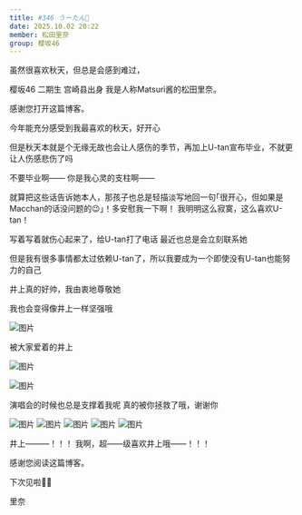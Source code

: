 ```yaml
---
title: #346 うーたん🦒
date: 2025.10.02 20:22
member: 松田里奈
group: 樱坂46
---
```


虽然很喜欢秋天，但总是会感到难过，


樱坂46 二期生 宫崎县出身
我是人称Matsuri酱的松田里奈。


感谢您打开这篇博客。




今年能充分感受到我最喜欢的秋天，好开心

但是秋天本就是个无缘无故也会让人感伤的季节，再加上U-tan宣布毕业，不就更让人伤感悲伤了吗

不要毕业啊——
你是我心灵的支柱啊——

就算把这些话告诉她本人，那孩子也总是轻描淡写地回一句｢很开心，但如果是Macchan的话没问题的😉｣！多安慰我一下啊！
我明明这么寂寞，这么喜欢U-tan！

写着写着就伤心起来了，给U-tan打了电话
最近也总是会立刻联系她


但是我有很多事情都太过依赖U-tan了，所以我要成为一个即使没有U-tan也能努力的自己




井上真的好帅，我由衷地尊敬她





我也会变得像井上一样坚强哦















![图片](https://sakurazaka46.com/files/14/diary/s46/blog/moblog/202510/mobWNHNhb.jpg)

被大家爱着的井上














![图片](https://sakurazaka46.com/files/14/diary/s46/blog/moblog/202510/mobQVb2JX.jpg)

![图片](https://sakurazaka46.com/files/14/diary/s46/blog/moblog/202510/mobGN5dBx.jpg)

演唱会的时候也总是支撑着我呢
真的被你拯救了哦，谢谢你





![图片](https://sakurazaka46.com/files/14/diary/s46/blog/moblog/202510/mobOUvekD.jpg)
![图片](https://sakurazaka46.com/files/14/diary/s46/blog/moblog/202510/mobDOGbLR.jpg)
![图片](https://sakurazaka46.com/files/14/diary/s46/blog/moblog/202510/mobdziQGr.jpg)
![图片](https://sakurazaka46.com/files/14/diary/s46/blog/moblog/202510/mobekAATN.jpg)
![图片](https://sakurazaka46.com/files/14/diary/s46/blog/moblog/202510/mob0Uuo2z.jpg)






井上———！！！
我啊，超——级喜欢井上哦——！！！









感谢您阅读这篇博客。



下次见啦🌺🌴



里奈